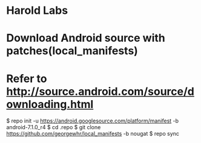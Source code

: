 # Harold Labs
# Download Android source with patches(local_manifests)
# Refer to http://source.android.com/source/downloading.html
 $ repo init -u https://android.googlesource.com/platform/manifest -b android-7.1.0_r4
 $ cd .repo
 $ git clone https://github.com/georgewhr/local_manifests -b nougat
 $ repo sync
